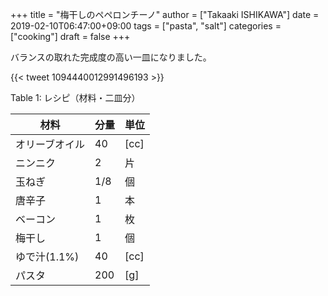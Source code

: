 +++
title = "梅干しのペペロンチーノ"
author = ["Takaaki ISHIKAWA"]
date = 2019-02-10T06:47:00+09:00
tags = ["pasta", "salt"]
categories = ["cooking"]
draft = false
+++

バランスの取れた完成度の高い一皿になりました。

{{< tweet 1094440012991496193 >}}

<div class="table-caption">
  <span class="table-number">Table 1</span>:
  レシピ（材料・二皿分）
</div>

| 材料      | 分量 | 単位 |
|---------|----|----|
| オリーブオイル | 40  | [cc] |
| ニンニク  | 2   | 片   |
| 玉ねぎ    | 1/8 | 個   |
| 唐辛子    | 1   | 本   |
| ベーコン  | 1   | 枚   |
| 梅干し    | 1   | 個   |
| ゆで汁(1.1%) | 40  | [cc] |
| パスタ    | 200 | [g]  |
